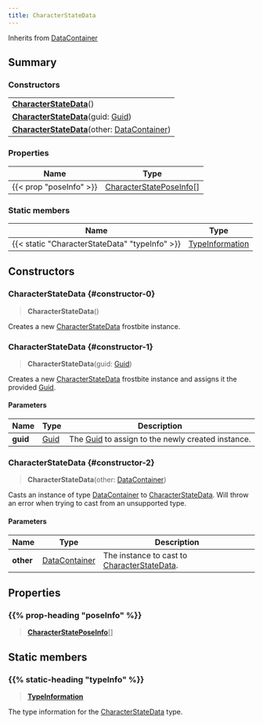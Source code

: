```yaml
---
title: CharacterStateData
---
```


Inherits from [DataContainer](/vext/ref/shared/type/datacontainer)

## Summary

### Constructors

|  |
| --- |
| **[CharacterStateData](#constructor-0)**() |
| **[CharacterStateData](#constructor-1)**(guid: [Guid](/vext/ref/shared/type/guid)) |
| **[CharacterStateData](#constructor-2)**(other: [DataContainer](/vext/ref/shared/type/datacontainer)) |

### Properties

| Name | Type |
| ---- | ---- |
| {{< prop "poseInfo" >}} | [CharacterStatePoseInfo](/vext/ref/fb/characterstateposeinfo)[] |

### Static members

| Name | Type |
| ---- | ---- |
| {{< static "CharacterStateData" "typeInfo" >}} | [TypeInformation](/vext/ref/shared/type/typeinformation) |

## Constructors

### CharacterStateData {#constructor-0}

> **CharacterStateData**()

Creates a new [CharacterStateData](/vext/ref/fb/characterstatedata) frostbite instance.

### CharacterStateData {#constructor-1}

> **CharacterStateData**(guid: [Guid](/vext/ref/shared/type/guid))

Creates a new [CharacterStateData](/vext/ref/fb/characterstatedata) frostbite instance and assigns it the provided [Guid](/vext/ref/shared/type/guid).

#### Parameters

| Name | Type | Description |
| ---- | ---- | ----------- |
| **guid** | [Guid](/vext/ref/shared/type/guid) | The [Guid](/vext/ref/shared/type/guid) to assign to the newly created instance. |

### CharacterStateData {#constructor-2}

> **CharacterStateData**(other: [DataContainer](/vext/ref/shared/type/datacontainer))

Casts an instance of type [DataContainer](/vext/ref/shared/type/datacontainer) to [CharacterStateData](/vext/ref/fb/characterstatedata). Will throw an error when trying to cast from an unsupported type.

#### Parameters

| Name | Type | Description |
| ---- | ---- | ----------- |
| **other** | [DataContainer](/vext/ref/shared/type/datacontainer) | The instance to cast to [CharacterStateData](/vext/ref/fb/characterstatedata). |

## Properties

### {{% prop-heading "poseInfo" %}}

> **[CharacterStatePoseInfo](/vext/ref/fb/characterstateposeinfo)**[]

## Static members

### {{% static-heading "typeInfo" %}}

> **[TypeInformation](/vext/ref/shared/type/typeinformation)**

The type information for the [CharacterStateData](/vext/ref/fb/characterstatedata) type.

